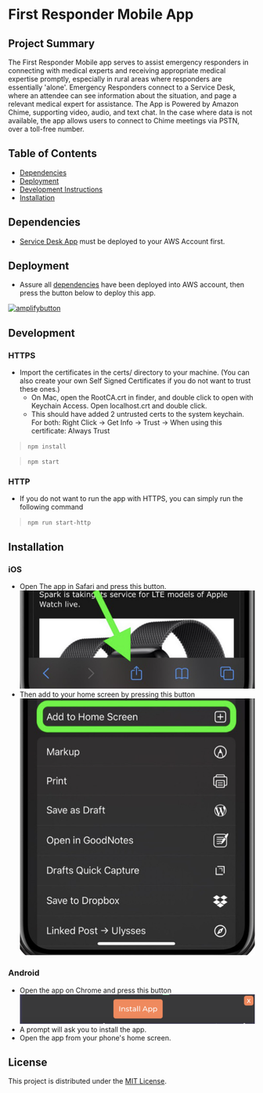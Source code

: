 # First Responder Mobile App

## Project Summary
The First Responder Mobile app serves to assist emergency responders in connecting with medical experts and receiving appropriate medical expertise promptly, especially in rural areas where responders are essentially 'alone'. Emergency Responders connect to a Service Desk, where an attendee can see information about the situation, and page a relevant medical expert for assistance. The App is Powered by Amazon Chime, supporting video, audio, and text chat. In the case where data is not available, the app allows users to connect to Chime meetings via PSTN, over a toll-free number.

## Table of Contents
- [Dependencies](#dependencies)
- [Deployment](#Deployment)
- [Development Instructions](#development)
- [Installation](#installation)

## Dependencies
- [Service Desk App](https://github.com/UBC-CIC/first-responder-admin) must be deployed to your AWS Account first.


## Deployment
- Assure all [dependencies](#dependencies) have been deployed into AWS account, then press the button below to deploy this app.

[![amplifybutton](https://oneclick.amplifyapp.com/button.svg)](https://console.aws.amazon.com/amplify/home#/deploy?repo=https://github.com/UBC-CIC/first-responder-mobile-app)

## Development

### HTTPS
- Import the certificates in the certs/ directory to your machine. (You can also create your own Self Signed Certificates if you do not want to trust these ones.)
  - On Mac, open the RootCA.crt in finder, and double click to open with Keychain Access. Open localhost.crt and double click.
  - This should have added 2 untrusted certs to the system keychain. For both: Right Click -> Get Info -> Trust -> When using this certificate: Always Trust

> `npm install`

> `npm start`

### HTTP
- If you do not want to run the app with HTTPS, you can simply run the following command
> `npm run start-http`
## Installation
### iOS
- Open The app in Safari and press this button.![a2hs1](./assets/a2hs1.png)
- Then add to your home screen by pressing this button![a2hs2](./assets/a2hs2.png)

### Android
- Open the app on Chrome and press this button![a2hs2](./assets/a2hs3.png)
- A prompt will ask you to install the app.
- Open the app from your phone's home screen.

## License
This project is distributed under the [MIT License](./LICENSE).
